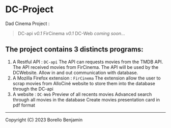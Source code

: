 # DC-Project
Dad Cinema Project :
> DC-api _v0.1_
> FirCinema _v0.1_
> DC-Web _coming soon..._

## The project contains 3 distincts programs:
1. A Restful API : `DC-api`
The API can requests movies from the TMDB API.
The API received movies from FirCinema.
The API will be used by the DCWebsite.
Allow in and out communication with database. 
2. A Mozilla Firefox extension : `FirCinema`
The extension allow the user to scrap movies from AlloCiné website to store them into the database through the DC-api
3. A website : `DC-Web` 
Preview of all recents movies
Advanced search through all movies in the database
Create movies presentation card in pdf format

---
Copyright (C) 2023 Borello Benjamin
